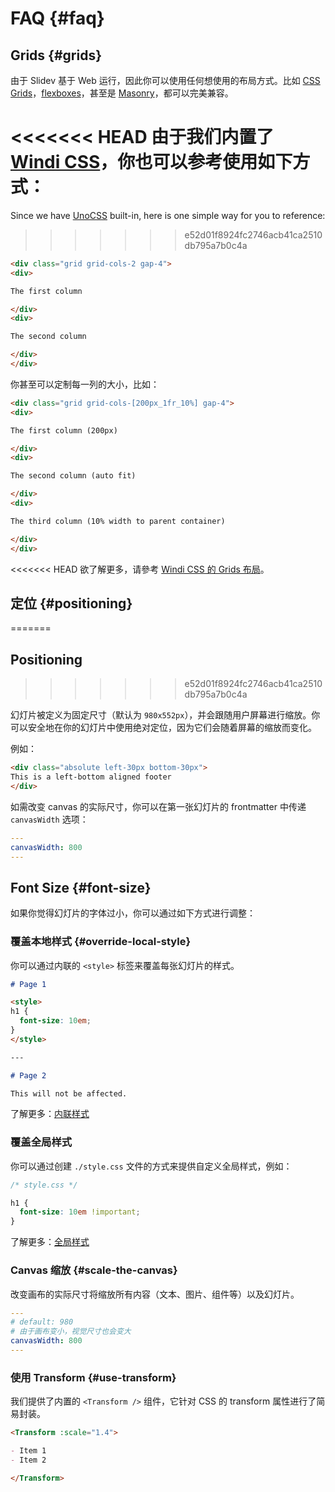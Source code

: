 # FAQ {#faq}

## Grids {#grids}

由于 Slidev 基于 Web 运行，因此你可以使用任何想使用的布局方式。比如 [CSS Grids](https://css-tricks.com/snippets/css/complete-guide-grid/)，[flexboxes](https://css-tricks.com/snippets/css/a-guide-to-flexbox/)，甚至是 [Masonry](https://css-tricks.com/native-css-masonry-layout-in-css-grid/)，都可以完美兼容。

<<<<<<< HEAD
由于我们内置了 [Windi CSS](https://cn.windicss.org/)，你也可以参考使用如下方式：
=======
Since we have [UnoCSS](https://unocss.dev/) built-in, here is one simple way for you to reference:
>>>>>>> e52d01f8924fc2746acb41ca2510db795a7b0c4a

```html
<div class="grid grid-cols-2 gap-4">
<div>

The first column

</div>
<div>

The second column

</div>
</div>
```

你甚至可以定制每一列的大小，比如：

```html
<div class="grid grid-cols-[200px_1fr_10%] gap-4">
<div>

The first column (200px)

</div>
<div>

The second column (auto fit)

</div>
<div>

The third column (10% width to parent container)

</div>
</div>
```

<<<<<<< HEAD
欲了解更多，请參考 [Windi CSS 的 Grids 布局](https://cn.windicss.org/utilities/layout/grid.html)。

## 定位 {#positioning}
=======
## Positioning
>>>>>>> e52d01f8924fc2746acb41ca2510db795a7b0c4a

幻灯片被定义为固定尺寸（默认为 `980x552px`），并会跟随用户屏幕进行缩放。你可以安全地在你的幻灯片中使用绝对定位，因为它们会随着屏幕的缩放而变化。

例如：

```html
<div class="absolute left-30px bottom-30px">
This is a left-bottom aligned footer
</div>
```

如需改变 canvas 的实际尺寸，你可以在第一张幻灯片的 frontmatter 中传递 `canvasWidth` 选项：

```yaml
---
canvasWidth: 800
---
```

## Font Size {#font-size}

如果你觉得幻灯片的字体过小，你可以通过如下方式进行调整：

### 覆盖本地样式 {#override-local-style}

你可以通过内联的 `<style>` 标签来覆盖每张幻灯片的样式。

```md
# Page 1

<style>
h1 {
  font-size: 10em;
}
</style>

---

# Page 2

This will not be affected.
```

了解更多：[内联样式](/guide/syntax.html#embedded-styles)

### 覆盖全局样式

你可以通过创建 `./style.css` 文件的方式来提供自定义全局样式，例如：

```css
/* style.css */

h1 {
  font-size: 10em !important;
}
```

了解更多：[全局样式](/custom/directory-structure.html#style)

### Canvas 缩放 {#scale-the-canvas}

改变画布的实际尺寸将缩放所有内容（文本、图片、组件等）以及幻灯片。

```yaml
---
# default: 980
# 由于画布变小，视觉尺寸也会变大
canvasWidth: 800
---
```

### 使用 Transform {#use-transform}

我们提供了内置的 `<Transform />` 组件，它针对 CSS 的 transform 属性进行了简易封装。

```md
<Transform :scale="1.4">

- Item 1
- Item 2

</Transform>
```
